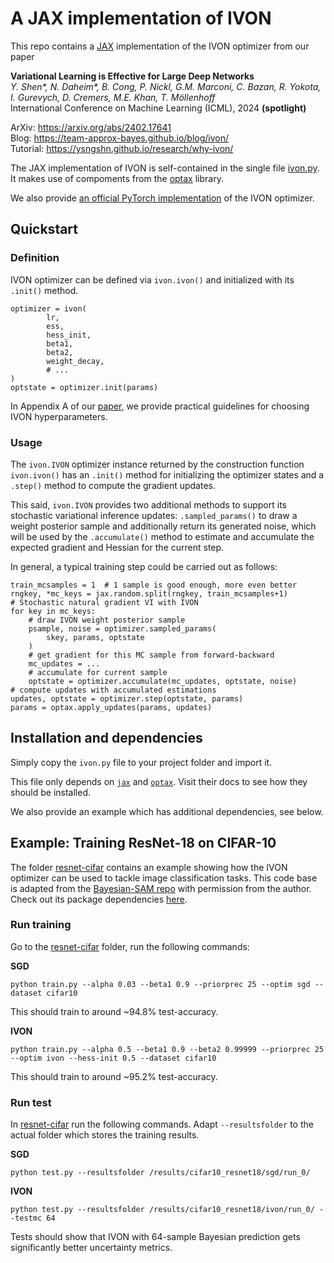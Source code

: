 # A JAX implementation of IVON

This repo contains a [JAX](https://github.com/google/jax) implementation of the IVON optimizer from our paper

**Variational Learning is Effective for Large Deep Networks**\
*Y. Shen\*, N. Daheim\*, B. Cong, P. Nickl, G.M. Marconi, C. Bazan, R. Yokota, I. Gurevych, D. Cremers, M.E. Khan, T. Möllenhoff*\
International Conference on Machine Learning (ICML), 2024 **(spotlight)**

ArXiv: https://arxiv.org/abs/2402.17641 \
Blog: https://team-approx-bayes.github.io/blog/ivon/ \
Tutorial: https://ysngshn.github.io/research/why-ivon/

The JAX implementation of IVON is self-contained in the single file [ivon.py](./ivon.py). It makes use of compoments from the [optax](https://github.com/google-deepmind/optax) library.

We also provide [an official PyTorch implementation](https://github.com/team-approx-bayes/ivon) of the IVON optimizer.

## Quickstart

### Definition

IVON optimizer can be defined via `ivon.ivon()` and initialized with its `.init()` method.

```
optimizer = ivon(
        lr, 
        ess, 
        hess_init, 
        beta1, 
        beta2, 
        weight_decay, 
        # ...
)
optstate = optimizer.init(params)
```

In Appendix A of our [paper](https://arxiv.org/abs/2402.17641), we provide practical guidelines for choosing IVON hyperparameters.

### Usage

The `ivon.IVON` optimizer instance returned by the construction function `ivon.ivon()` has an `.init()` method for initializing the optimizer states and a `.step()` method to compute the gradient updates.

This said, `ivon.IVON` provides two additional methods to support its stochastic variational inference updates: `.sampled_params()` to draw a weight posterior sample and additionally return its generated noise, which will be used by the `.accumulate()` method to estimate and accumulate the expected gradient and Hessian for the current step.

In general, a typical training step could be carried out as follows:

```
train_mcsamples = 1  # 1 sample is good enough, more even better
rngkey, *mc_keys = jax.random.split(rngkey, train_mcsamples+1)
# Stochastic natural gradient VI with IVON
for key in mc_keys:
    # draw IVON weight posterior sample
    psample, noise = optimizer.sampled_params(
        skey, params, optstate
    )
    # get gradient for this MC sample from forward-backward
    mc_updates = ...
    # accumulate for current sample
    optstate = optimizer.accumulate(mc_updates, optstate, noise)
# compute updates with accumulated estimations
updates, optstate = optimizer.step(optstate, params)
params = optax.apply_updates(params, updates)
```

## Installation and dependencies

Simply copy the `ivon.py` file to your project folder and import it.

This file only depends on [`jax`](https://jax.readthedocs.io/en/latest/installation.html) and [`optax`](https://optax.readthedocs.io/en/latest/index.html#installation). Visit their docs to see how they should be installed.

We also provide an example which has additional dependencies, see below.

## Example: Training ResNet-18 on CIFAR-10

The folder [resnet-cifar](./resnet-cifar) contains an example showing how the IVON optimizer can be used to tackle image classification tasks. This code base is adapted from the [Bayesian-SAM repo](https://github.com/team-approx-bayes/bayesian-sam) with permission from the author. Check out its package dependencies [here](./resnet-cifar/requirements.txt).

### Run training

Go to the [resnet-cifar](./resnet-cifar) folder, run the following commands:

**SGD**
```
python train.py --alpha 0.03 --beta1 0.9 --priorprec 25 --optim sgd --dataset cifar10
```
This should train to around ~94.8% test-accuracy. 

**IVON**
```
python train.py --alpha 0.5 --beta1 0.9 --beta2 0.99999 --priorprec 25 --optim ivon --hess-init 0.5 --dataset cifar10
```
This should train to around ~95.2% test-accuracy. 

### Run test

In [resnet-cifar](./resnet-cifar) run the following commands. Adapt `--resultsfolder` to the actual folder which stores the training results.

**SGD**
```
python test.py --resultsfolder /results/cifar10_resnet18/sgd/run_0/
```

**IVON**
```
python test.py --resultsfolder /results/cifar10_resnet18/ivon/run_0/ --testmc 64
```

Tests should show that IVON with 64-sample Bayesian prediction gets significantly better uncertainty metrics.